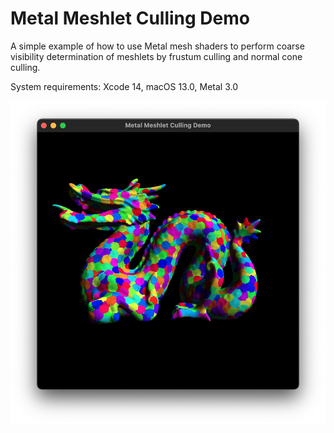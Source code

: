 # Metal Meshlet Culling Demo

A simple example of how to use Metal mesh shaders to perform coarse visibility determination of meshlets by frustum culling and normal
cone culling.

System requirements: Xcode 14, macOS 13.0, Metal 3.0

![A screenshot of the mesh shader in action](screenshots/1.png)
